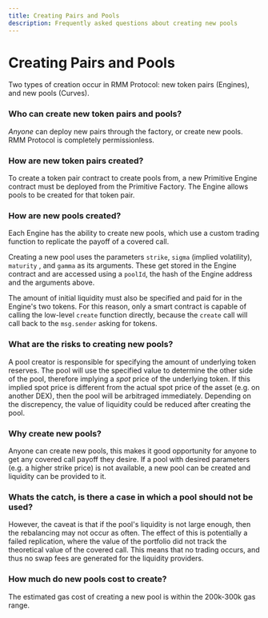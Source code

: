 ```yaml
---
title: Creating Pairs and Pools
description: Frequently asked questions about creating new pools
---
```


# Creating Pairs and Pools

Two types of creation occur in RMM Protocol: new token pairs (Engines), and new pools (Curves).

### Who can create new token pairs and pools?

*Anyone* can deploy new pairs through the factory, or create new pools. RMM Protocol is completely permissionless.

### How are new token pairs created?

To create a token pair contract to create pools from, a new Primitive Engine contract must be deployed from the Primitive Factory. The Engine allows pools to be created for that token pair.

### How are new pools created?

Each Engine has the ability to create new pools, which use a custom trading function to replicate the payoff of a covered call. 

Creating a new pool uses the parameters `strike`, `sigma` (implied volatility), `maturity` , and `gamma` as its arguments. These get stored in the Engine contract and are accessed using a  `poolId`, the hash of the Engine address and the arguments above.&#x20;

The amount of initial liquidity must also be specified and paid for in the Engine's two tokens. For this reason, only a smart contract is capable of calling the low-level `create` function directly, because the `create` call will call back to the `msg.sender` asking for tokens.

### What are the risks to creating new pools?

A pool creator is responsible for specifying the amount of underlying token reserves. The pool will use the specified value to determine the other side of the pool, therefore implying a *spot* price of the underlying token. If this implied spot price is different from the actual spot price of the asset (e.g. on another DEX), then the pool will be arbitraged immediately. Depending on the discrepency, the value of liquidity could be reduced after creating the pool.

### Why create new pools?

Anyone can create new pools, this makes it good opportunity for anyone to get any covered call payoff they desire. If a pool with desired parameters (e.g. a higher strike price) is not available, a new pool can be created and liquidity can be provided to it.

### Whats the catch, is there a case in which a pool should not be used?

However, the caveat is that if the pool's liquidity is not large enough, then the rebalancing may not occur as often. The effect of this is potentially a failed replication, where the value of the portfolio did not track the theoretical value of the covered call. This means that no trading occurs, and thus no swap fees are generated for the liquidity providers.

### How much do new pools cost to create?

The estimated gas cost of creating a new pool is within the 200k-300k gas range.
